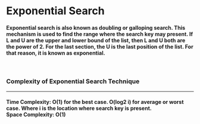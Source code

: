 <h1>Exponential Search</h1>

<h4>
    Exponential search is also known as doubling or galloping search. This mechanism is used to find the range where the search key may present. If L and U are the upper and lower bound of the list, then L and U both are the power of 2. For the last section, the U is the last position of the list. For that reason, it is known as exponential.
</h4>
<br>
<h3> Complexity of Exponential Search Technique </h3>
<hr>

<h4>
Time Complexity: O(1) for the best case. O(log2 i) for average or worst case. Where i is the location where search key is present.
<br>
Space Complexity: O(1)
</h4>
